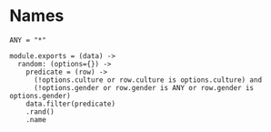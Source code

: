 Names
=====

    ANY = "*"

    module.exports = (data) ->
      random: (options={}) ->
        predicate = (row) ->
          (!options.culture or row.culture is options.culture) and
          (!options.gender or row.gender is ANY or row.gender is options.gender)
        data.filter(predicate)
        .rand()
        .name
